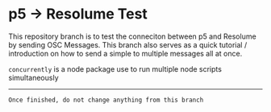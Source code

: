 # p5 -> Resolume Test

This repository branch is to test the conneciton between p5 and Resolume by sending OSC Messages.
This branch also serves as a quick tutorial / introduction on how to send a simple to multiple messages all at once.

`concurrently` is a node package use to run multiple node scripts simultaneously

---

```Once finished, do not change anything from this branch```